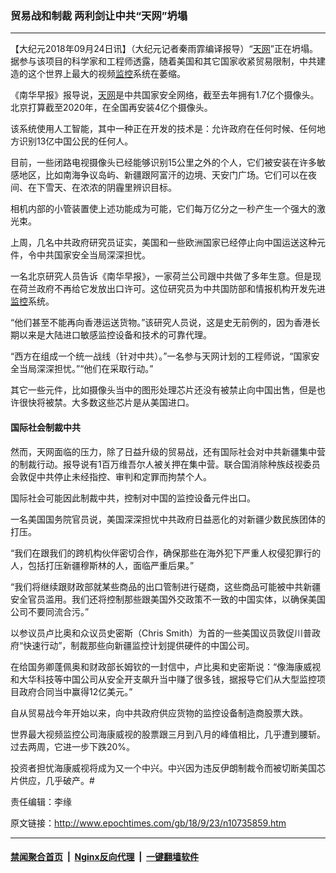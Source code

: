 ### 贸易战和制裁  两利剑让中共“天网”坍塌
------------------------

<p>【大纪元2018年09月24日讯】（大纪元记者秦雨霏编译报导）“<a href="http://www.epochtimes.com/gb/tag/%E5%A4%A9%E7%BD%91.html">天网</a>”正在坍塌。据参与该项目的科学家和工程师透露，随着美国和其它国家收紧贸易限制，中共建造的这个世界上最大的视频<a href="http://www.epochtimes.com/gb/tag/%E7%9B%91%E6%8E%A7.html">监控</a>系统在萎缩。</p>
<p>《南华早报》报导说，<a href="http://www.epochtimes.com/gb/tag/%E5%A4%A9%E7%BD%91.html">天网</a>是中共国家安全网络，截至去年拥有1.7亿个摄像头。北京打算截至2020年，在全国再安装4亿个摄像头。</p>
<p>该系统使用人工智能，其中一种正在开发的技术是：允许政府在任何时候、任何地方识别13亿中国公民的任何人。</p>
<p>目前，一些闭路电视摄像头已经能够识别15公里之外的个人，它们被安装在许多敏感地区，比如南海争议岛屿、新疆跟阿富汗的边境、天安门广场。它们可以在夜间、在下雪天、在浓浓的阴霾里辨识目标。</p>
<p>相机内部的小管装置使上述功能成为可能，它们每万亿分之一秒产生一个强大的激光束。</p>
<p>上周，几名中共政府研究员证实，美国和一些欧洲国家已经停止向中国运送这种元件，令中共国家安全当局深深担忧。</p>
<p>一名北京研究人员告诉《南华早报》，一家荷兰公司跟中共做了多年生意。但是现在荷兰政府不再给它发放出口许可。这位研究员为中共国防部和情报机构开发先进<a href="http://www.epochtimes.com/gb/tag/%E7%9B%91%E6%8E%A7.html">监控</a>系统。</p>
<p>“他们甚至不能再向香港运送货物。”该研究人员说，这是史无前例的，因为香港长期以来是大陆进口敏感监控设备和技术的可靠代理。</p>
<p>“西方在组成一个统一战线（针对中共）。”一名参与天网计划的工程师说，“国家安全当局深深担忧。”“他们在采取行动。”</p>
<p>其它一些元件，比如摄像头当中的图形处理芯片还没有被禁止向中国出售，但是也许很快将被禁。大多数这些芯片是从美国进口。</p>
<h4><strong>国际社会制裁中共</strong></h4>
<p>然而，天网面临的压力，除了日益升级的贸易战，还有国际社会对中共新疆集中营的制裁行动。报导说有1百万维吾尔人被关押在集中营。联合国消除种族歧视委员会敦促中共停止未经指控、审判和定罪而拘禁个人。</p>
<p>国际社会可能因此制裁中共，控制对中国的监控设备元件出口。</p>
<p>一名美国国务院官员说，美国深深担忧中共政府日益恶化的对新疆少数民族团体的打压。</p>
<p>“我们在跟我们的跨机构伙伴密切合作，确保那些在海外犯下严重人权侵犯罪行的人，包括打压新疆穆斯林的人，面临严重后果。”</p>
<p>“我们将继续跟财政部就某些商品的出口管制进行磋商，这些商品可能被中共新疆安全官员滥用。我们还将控制那些跟美国外交政策不一致的中国实体，以确保美国公司不要同流合污。”</p>
<p>以参议员卢比奥和众议员史密斯（Chris Smith）为首的一些美国议员敦促川普政府“快速行动”，制裁那些向新疆监控计划提供硬件的中国公司。</p>
<p>在给国务卿蓬佩奥和财政部长姆钦的一封信中，卢比奥和史密斯说：“像海康威视和大华科技等中国公司从安全开支飙升当中赚了很多钱，据报导它们从大型监控项目政府合同当中赢得12亿美元。”</p>
<p>自从贸易战今年开始以来，向中共政府供应货物的监控设备制造商股票大跌。</p>
<p>世界最大视频监控公司海康威视的股票跟三月到八月的峰值相比，几乎遭到腰斩。过去两周，它进一步下跌20%。</p>
<p>投资者担忧海康威视将成为又一个中兴。中兴因为违反伊朗制裁令而被切断美国芯片供应，几乎破产。#</p>
<p>责任编辑：李缘</p>

原文链接：http://www.epochtimes.com/gb/18/9/23/n10735859.htm


------------------------
#### [禁闻聚合首页](https://github.com/gfw-breaker/banned-news/blob/master/README.md) &nbsp;|&nbsp; [Nginx反向代理](https://github.com/gfw-breaker/open-proxy/blob/master/README.md) &nbsp;|&nbsp; [一键翻墙软件](https://github.com/gfw-breaker/nogfw/blob/master/README.md)